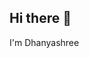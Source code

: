 ## Hi there 👋
I'm Dhanyashree

<!--
**Dhanyashree17/Dhanyashree17** is a ✨ _special_ ✨ repository because its `README.md` (this file) appears on your GitHub profile.

Here are some ideas to get you started:

- 🔭 I’m currently working on Web development
- 🌱 I’m currently learning Python and Javascript
- 🤔 I’m looking for help with ...
- 💬 Ask me about  C Java HTML CSS
- 📫 How to reach me: dhanya17naik@gmail.com
- 😄 Pronouns: ...
- ⚡ Fun fact: ...
-->
